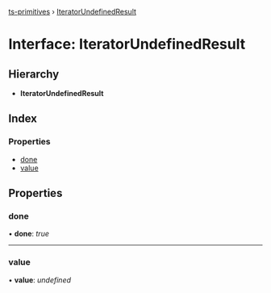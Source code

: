 [ts-primitives](../README.md) › [IteratorUndefinedResult](iteratorundefinedresult.md)

# Interface: IteratorUndefinedResult

## Hierarchy

* **IteratorUndefinedResult**

## Index

### Properties

* [done](iteratorundefinedresult.md#done)
* [value](iteratorundefinedresult.md#value)

## Properties

###  done

• **done**: *true*

___

###  value

• **value**: *undefined*
